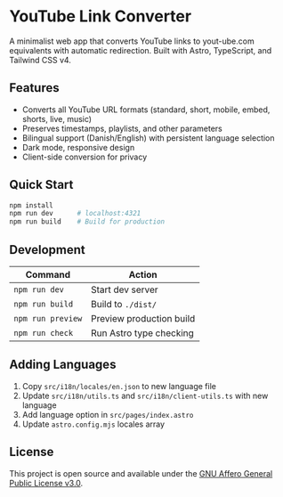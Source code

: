 # YouTube Link Converter

A minimalist web app that converts YouTube links to yout-ube.com equivalents with automatic redirection. Built with Astro, TypeScript, and Tailwind CSS v4.

## Features

- Converts all YouTube URL formats (standard, short, mobile, embed, shorts, live, music)
- Preserves timestamps, playlists, and other parameters
- Bilingual support (Danish/English) with persistent language selection
- Dark mode, responsive design
- Client-side conversion for privacy

## Quick Start

```bash
npm install
npm run dev      # localhost:4321
npm run build    # Build for production
```

## Development

| Command | Action |
|---------|--------|
| `npm run dev` | Start dev server |
| `npm run build` | Build to `./dist/` |
| `npm run preview` | Preview production build |
| `npm run check` | Run Astro type checking |

## Adding Languages

1. Copy `src/i18n/locales/en.json` to new language file
2. Update `src/i18n/utils.ts` and `src/i18n/client-utils.ts` with new language
3. Add language option in `src/pages/index.astro`
4. Update `astro.config.mjs` locales array

## License

This project is open source and available under the [GNU Affero General Public License v3.0](LICENSE).
